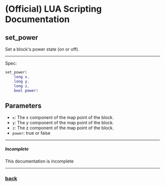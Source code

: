 
# (Official) LUA Scripting Documentation

## set_power

Set a block's power state (on or off).

___

Spec:

```lua
set_power(
	long x,
	long y,
	long z,
	bool power)
```

## Parameters

- `x`: The x component of the map point of the block.
- `y`: The y component of the map point of the block.
- `z`: The z component of the map point of the block.
- `power`: true or false

___

##### Incomplete

This documentation is incomplete

___

### [back](../power)
